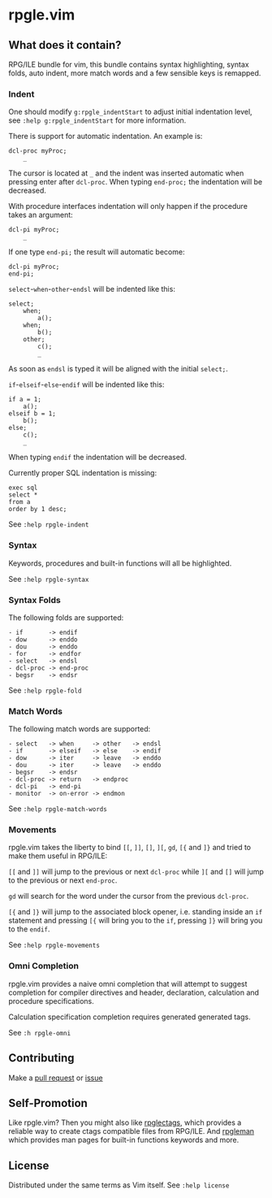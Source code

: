rpgle.vim
=========

What does it contain?
---------------------

RPG/ILE bundle for vim, this bundle contains syntax highlighting, syntax folds,
auto indent, more match words and a few sensible keys is remapped.

### Indent

One should modify `g:rpgle_indentStart` to adjust initial indentation level,
see `:help g:rpgle_indentStart` for more information.

There is support for automatic indentation. An example is:

    dcl-proc myProc;
        _

The cursor is located at `_` and the indent was inserted automatic when
pressing enter after `dcl-proc`. When typing `end-proc;` the indentation will
be decreased.

With procedure interfaces indentation will only happen if the procedure takes
an argument:

    dcl-pi myProc;
        _

If one type `end-pi;` the result will automatic become:

    dcl-pi myProc;
    end-pi;

`select`-`when`-`other`-`endsl` will be indented like this:

    select;
        when;
            a();
        when;
            b();
        other;
            c();
            _

As soon as `endsl` is typed it will be aligned with the initial `select;`.

`if`-`elseif`-`else`-`endif` will be indented like this:

    if a = 1;
        a();
    elseif b = 1;
        b();
    else;
        c();
        _

When typing `endif` the indentation will be decreased.

Currently proper SQL indentation is missing:

    exec sql
    select *
    from a
    order by 1 desc;

See `:help rpgle-indent`

### Syntax

Keywords, procedures and built-in functions will all be highlighted.

See `:help rpgle-syntax`

### Syntax Folds

The following folds are supported:

    - if       -> endif
    - dow      -> enddo
    - dou      -> enddo
    - for      -> endfor
    - select   -> endsl
    - dcl-proc -> end-proc
    - begsr    -> endsr

See `:help rpgle-fold`

### Match Words

The following match words are supported:

    - select   -> when     -> other   -> endsl
    - if       -> elseif   -> else    -> endif
    - dow      -> iter     -> leave   -> enddo
    - dou      -> iter     -> leave   -> enddo
    - begsr    -> endsr
    - dcl-proc -> return   -> endproc
    - dcl-pi   -> end-pi
    - monitor  -> on-error -> endmon

See `:help rpgle-match-words`

### Movements

rpgle.vim takes the liberty to bind `[[`, `]]`, `[]`, `][`, `gd`, `[{` and `]}`
and tried to make them useful in RPG/ILE:

`[[` and `]]` will jump to the previous or next `dcl-proc` while `][` and `[]`
will jump to the previous or next `end-proc`.

`gd` will search for the word under the cursor from the previous `dcl-proc`.

`[{` and `]}` will jump to the associated block opener, i.e. standing inside an
`if` statement and pressing `[{` will bring you to the `if`, pressing `]}` will
bring you to the `endif`.

See `:help rpgle-movements`

### Omni Completion

rpgle.vim provides a naive omni completion that will attempt to suggest
completion for compiler directives and header, declaration, calculation and
procedure specifications.

Calculation specification completion requires generated generated tags.

See `:h rpgle-omni`

Contributing
------------

Make a [pull request](https://github.com/andlrc/rpgle.vim/pulls) or
[issue](https://github.com/andlrc/rpgle.vim/issues)

Self-Promotion
--------------

Like rpgle.vim? Then you might also like
[rpglectags](https://github.com/andlrc/rpglectags), which provides a reliable
way to create ctags compatible files from RPG/ILE.  And
[rpgleman](https://github.com/andlrc/rpgleman) which provides man pages for
built-in functions keywords and more.

License
-------

Distributed under the same terms as Vim itself. See `:help license`
